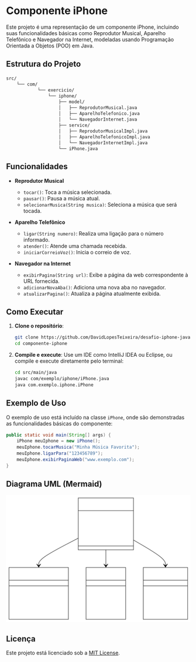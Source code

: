 # Componente iPhone

Este projeto é uma representação de um componente iPhone, incluindo suas funcionalidades básicas como Reprodutor Musical, Aparelho Telefônico e Navegador na Internet, modeladas usando Programação Orientada a Objetos (POO) em Java.

## Estrutura do Projeto

```
src/ 
    └── com/
            └── exercicio/
                └── iphone/
                    ├── model/
                    │   ├── ReprodutorMusical.java
                    │   ├── AparelhoTelefonico.java
                    │   └── NavegadorInternet.java
                    ├── service/
                    │   ├── ReprodutorMusicalImpl.java
                    │   ├── AparelhoTelefonicoImpl.java
                    │   └── NavegadorInternetImpl.java
                    └── iPhone.java
```

## Funcionalidades

- **Reprodutor Musical**
  - `tocar()`: Toca a música selecionada.
  - `pausar()`: Pausa a música atual.
  - `selecionarMusica(String musica)`: Seleciona a música que será tocada.

- **Aparelho Telefônico**
  - `ligar(String numero)`: Realiza uma ligação para o número informado.
  - `atender()`: Atende uma chamada recebida.
  - `iniciarCorreioVoz()`: Inicia o correio de voz.

- **Navegador na Internet**
  - `exibirPagina(String url)`: Exibe a página da web correspondente à URL fornecida.
  - `adicionarNovaAba()`: Adiciona uma nova aba no navegador.
  - `atualizarPagina()`: Atualiza a página atualmente exibida.

## Como Executar

1. **Clone o repositório**:
   ```bash
   git clone https://github.com/DavidLopesTeixeira/desafio-iphone-java-dio.git
   cd componente-iphone
   ```

2. **Compile e execute**:
   Use um IDE como IntelliJ IDEA ou Eclipse, ou compile e execute diretamente pelo terminal:
   ```bash
   cd src/main/java
   javac com/exemplo/iphone/iPhone.java
   java com.exemplo.iphone.iPhone
   ```

## Exemplo de Uso

O exemplo de uso está incluído na classe `iPhone`, onde são demonstradas as funcionalidades básicas do componente:

```java
public static void main(String[] args) {
    iPhone meuIphone = new iPhone();
    meuIphone.tocarMusica("Minha Música Favorita");
    meuIphone.ligarPara("123456789");
    meuIphone.exibirPaginaWeb("www.exemplo.com");
}
```

##  Diagrama UML (Mermaid)
![mermaid-diagram-2024-09-24-013723.svg](mermaid-diagram-2024-09-24-013723.svg)

## Licença

Este projeto está licenciado sob a [MIT License](LICENSE).

